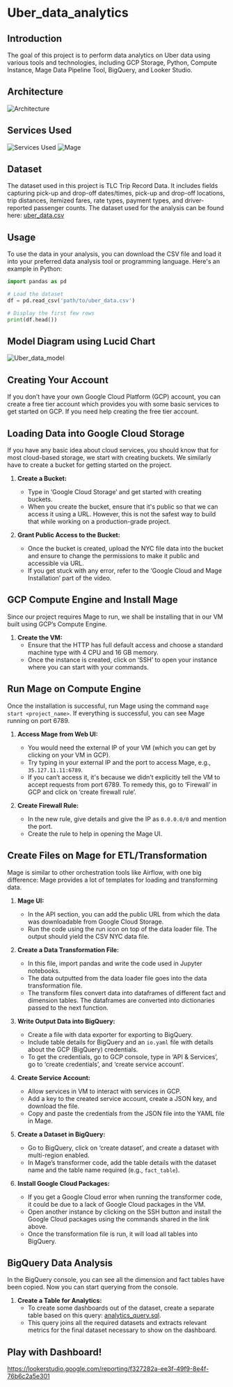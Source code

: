 # Uber_data_analytics

## Introduction
The goal of this project is to perform data analytics on Uber data using various tools and technologies, including GCP Storage, Python, Compute Instance, Mage Data Pipeline Tool, BigQuery, and Looker Studio.

## Architecture

![Architecture](https://github.com/akhandchauhan/Uber_data_analytics/assets/112802105/2c072400-4f59-47bd-aeb0-ea3a629e9524)

## Services Used
![Services Used](https://github.com/akhandchauhan/Uber_data_analytics/assets/112802105/27bb4139-d963-41cd-b6b0-5d25fd770026)
![Mage](https://github.com/akhandchauhan/Uber_data_analytics/assets/112802105/19940c05-6fed-40cb-9121-55a8963efcf4)

## Dataset 
The dataset used in this project is TLC Trip Record Data. It includes fields capturing pick-up and drop-off dates/times, pick-up and drop-off locations, trip distances, itemized fares, rate types, payment types, and driver-reported passenger counts.
The dataset used for the analysis can be found here: [uber_data.csv](./uber_data.csv)
## Usage

To use the data in your analysis, you can download the CSV file and load it into your preferred data analysis tool or programming language. Here's an example in Python:

```python
import pandas as pd

# Load the dataset
df = pd.read_csv('path/to/uber_data.csv')

# Display the first few rows
print(df.head())
```
## Model Diagram using Lucid Chart
![Uber_data_model](https://github.com/akhandchauhan/Uber_data_analytics/assets/112802105/29f6962c-0b67-403d-8257-4702546f14d5)

## Creating Your Account

If you don’t have your own Google Cloud Platform (GCP) account, you can create a free tier account which provides you with some basic services to get started on GCP. If you need help creating the free tier account.

## Loading Data into Google Cloud Storage

If you have any basic idea about cloud services, you should know that for most cloud-based storage, we start with creating buckets. We similarly have to create a bucket for getting started on the project.

1. **Create a Bucket:**
    - Type in ‘Google Cloud Storage’ and get started with creating buckets.
    - When you create the bucket, ensure that it's public so that we can access it using a URL. However, this is not the safest way to build that while working on a production-grade project.

2. **Grant Public Access to the Bucket:**
    - Once the bucket is created, upload the NYC file data into the bucket and ensure to change the permissions to make it public and accessible via URL.
    - If you get stuck with any error, refer to the ‘Google Cloud and Mage Installation’ part of the video.

## GCP Compute Engine and Install Mage

Since our project requires Mage to run, we shall be installing that in our VM built using GCP’s Compute Engine.

1. **Create the VM:**
    - Ensure that the HTTP has full default access and choose a standard machine type with 4 CPU and 16 GB memory.
    - Once the instance is created, click on ‘SSH’ to open your instance where you can start with your commands.

## Run Mage on Compute Engine

Once the installation is successful, run Mage using the command `mage start <project_name>`. If everything is successful, you can see Mage running on port 6789. 

1. **Access Mage from Web UI:**
    - You would need the external IP of your VM (which you can get by clicking on your VM in GCP). 
    - Try typing in your external IP and the port to access Mage, e.g., `35.127.11.11:6789`.
    - If you can’t access it, it's because we didn’t explicitly tell the VM to accept requests from port 6789. To remedy this, go to ‘Firewall’ in GCP and click on ‘create firewall rule’.

2. **Create Firewall Rule:**
    - In the new rule, give details and give the IP as `0.0.0.0/0` and mention the port.
    - Create the rule to help in opening the Mage UI.

## Create Files on Mage for ETL/Transformation

Mage is similar to other orchestration tools like Airflow, with one big difference: Mage provides a lot of templates for loading and transforming data.

1. **Mage UI:**
    - In the API section, you can add the public URL from which the data was downloadable from Google Cloud Storage.
    - Run the code using the run icon on top of the data loader file. The output should yield the CSV NYC data file.

2. **Create a Data Transformation File:**
    - In this file, import pandas and write the code used in Jupyter notebooks.
    - The data outputted from the data loader file goes into the data transformation file.
    - The transform files convert data into dataframes of different fact and dimension tables. The dataframes are converted into dictionaries passed to the next function.

3. **Write Output Data into BigQuery:**
    - Create a file with data exporter for exporting to BigQuery.
    - Include table details for BigQuery and an `io.yaml` file with details about the GCP (BigQuery) credentials.
    - To get the credentials, go to GCP console, type in ‘API & Services’, go to ‘create credentials’, and ‘create service account’.

4. **Create Service Account:**
    - Allow services in VM to interact with services in GCP.
    - Add a key to the created service account, create a JSON key, and download the file.
    - Copy and paste the credentials from the JSON file into the YAML file in Mage.

5. **Create a Dataset in BigQuery:**
    - Go to BigQuery, click on ‘create dataset’, and create a dataset with multi-region enabled.
    - In Mage’s transformer code, add the table details with the dataset name and the table name required (e.g., `fact_table`).

6. **Install Google Cloud Packages:**
    - If you get a Google Cloud error when running the transformer code, it could be due to a lack of Google Cloud packages in the VM.
    - Open another instance by clicking on the SSH button and install the Google Cloud packages using the commands shared in the link above.
    - Once the transformation file is run, it will load all tables into BigQuery.

## BigQuery Data Analysis

In the BigQuery console, you can see all the dimension and fact tables have been copied. Now you can start querying from the console.

1. **Create a Table for Analytics:**
    - To create some dashboards out of the dataset, create a separate table based on this query: [analytics_query.sql](https://github.com/darshilparmar/uber-etl-pipeline-data-engineering-project/blob/main/analytics_query.sql).
    - This query joins all the required datasets and extracts relevant metrics for the final dataset necessary to show on the dashboard.
## Play with Dashboard!
https://lookerstudio.google.com/reporting/f327282a-ee3f-49f9-8e4f-76b6c2a5e301
